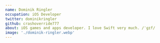 ```yaml
---
name: Dominik Ringler
occupation: iOS Developer
twitter: dominikringler
github: crashoverride777
about: iOS games and apps developer. I love Swift very much. /ˈɡɪf/
image: './dominik-ringler.webp'
---
```

